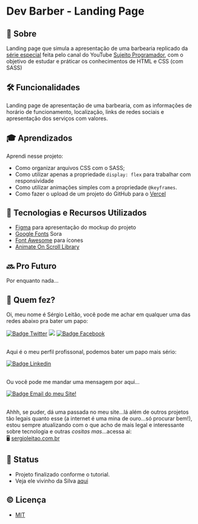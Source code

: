 # Dev Barber - Landing Page

<!-- fonte para readme stats: https://github.com/anuraghazra/github-readme-stats -->
<!-- fonte para badges e shieds: https://github.com/iuricode/readme-template/tree/main -->

## 📄 Sobre

Landing page que simula a apresentação de uma barbearia replicado da [série especial](https://sujeitoprogramador.com/landing-page/) feita pelo canal do YouTube [Sujeito Programador](https://sujeitoprogramador.com/), com o objetivo de estudar e práticar os conhecimentos de HTML e CSS (com SASS)

## 🛠 Funcionalidades

Landing page de apresentação de uma barbearia, com as informações de horário de funcionamento, localização, links de redes sociais e apresentação dos serviços com valores.

## 🎓 Aprendizados

Aprendi nesse projeto:
- Como organizar arquivos CSS com o SASS;
- Como utilizar apenas a propriedade `display: flex` para trabalhar com responsividade
- Como utilizar animações simples com a propriedade `@keyframes`.
- Como fazer o upload de um projeto do GitHub para o [Vercel](https://vercel.com/)


## 🧰 Tecnologias e Recursos Utilizados

- [Figma](https://www.figma.com/file/6kiSdVqT1Dxs3uPgW2Psur/Landing-Page-Barber?type=design&node-id=0%3A1&mode=design&t=XxnkFp0h2WfED6Iu-1) para apresentação do mockup do projeto
- [Google Fonts](https://fonts.google.com/specimen/Sora) Sora
- [Font Awesome](https://fontawesome.com/) para ícones
- [Animate On Scroll Library](https://michalsnik.github.io/aos/)


## 🔜 Pro Futuro
Por enquanto nada...


## 🤝 Quem fez?

Oi, meu nome é Sérgio Leitão, você pode me achar em qualquer uma das redes abaixo pra bater um papo:
<div>
  <a href="https://twitter.com/seralterego" target="_blank"><img alt="Badge Twitter" src="https://img.shields.io/badge/Twitter-1DA1F2?style=for-the-badge&logo=twitter&logoColor=white" target="_blank"></a>
  <a href="https://www.instagram.com/seralterego/" target="_blank"><img src="https://img.shields.io/badge/-Instagram-%23C13584?style=for-the-badge&logo=instagram&logoColor=white" target="_blank"></a>
  <a href="https://www.facebook.com/profile.php?id=100000231240877" target="_blank"><img alt="Badge Facebook" src="https://img.shields.io/badge/-Facebook-%234267B2?style=for-the-badge&logo=facebook&logoColor=white" target="_blank"></a>
</div><br>

Aqui é o meu perfil profissonal, podemos bater um papo mais sério:
<div>
  <a href="https://www.linkedin.com/in/sergiomirandaleitao/" target="_blank"><img alt="Badge Linkedin" src="https://img.shields.io/badge/-LinkedIn-%230077B5?style=for-the-badge&logo=linkedin&logoColor=white" target="_blank"></a>
</div><br>

Ou você pode me mandar uma mensagem por aqui...
<div>
  <a href = "mailto:contato@sergioleitao.com.br"><img alt="Badge Email do meu Site!" src="https://img.shields.io/badge/contato-%40sergioleitao.com.br-white?style=for-the-badge&logo=gmail&logoColor=%23056CF2&labelColor=%23F2F2F2&color=%23056CF2" target="_blank"></a>
</div><br>

Ahhh, se puder, dá uma passada no meu site...lá além de outros projetos tão legais quanto esse (a internet é uma mina de ouro...só procurar bem!), estou sempre atualizando com o que acho de mais legal e interessante sobre tecnologia e outras <i>cositas mas</i>...acessa ai: <br>
🖥 <a href="https://sergioleitao.com.br">sergioleitao.com.br</a>

## 🎯 Status

- Projeto finalizado conforme o tutorial.
- Veja ele vivinho da Silva [aqui](https://devbarber-landingpage.vercel.app/)


## © Licença

- [MIT](https://choosealicense.com/licenses/mit/)
